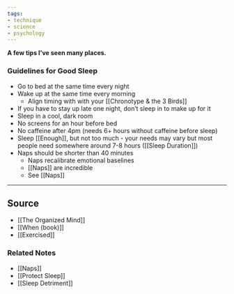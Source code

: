 ```yaml
---
tags:
- technique
- science
- psychology
---
```

**A few tips I've seen many places.**

### Guidelines for Good Sleep

- Go to bed at the same time every night
- Wake up at the same time every morning
    - Align timing with with your [[Chronotype & the 3 Birds]]
- If you have to stay up late one night, don’t sleep in to make up for it
- Sleep in a cool, dark room
- No screens for an hour before bed
- No caffeine after 4pm (needs 6+ hours without caffeine before sleep)
- Sleep [[Enough]], but not too much - your needs may vary but most people need somewhere around 7-8 hours ([[Sleep Duration]])
- Naps should be shorter than 40 minutes
    - Naps recalibrate emotional baselines
    - [[Naps]] are incredible
    - See [[Naps]]

---

## Source
- [[The Organized Mind]]
- [[When (book)]]
- [[Exercised]]

### Related Notes
- [[Naps]]
- [[Protect Sleep]]
- [[Sleep Detriment]]